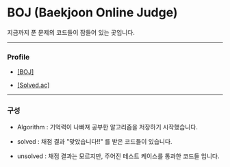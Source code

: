 # BOJ (Baekjoon Online Judge)
지금까지 푼 문제의 코드들이 잠들어 있는 곳입니다.

***
### Profile

+ [[BOJ]](https://www.acmicpc.net/user/polygon)

+ [[Solved.ac]](https://solved.ac/profile/polygon)

***
### 구성
+ <p>Algorithm : 기억력이 나빠져 공부한 알고리즘을 저장하기 시작했습니다.</p>
+ <p>solved    : 채점 결과 "맞았습니다!!" 를 받은 코드들이 있습니다.</p>
+ <p>unsolved  : 채점 결과는 모르지만, 주어진 테스트 케이스를 통과한 코드들 입니다. </p>

